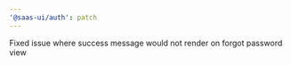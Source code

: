 ```yaml
---
'@saas-ui/auth': patch
---
```


Fixed issue where success message would not render on forgot password view
